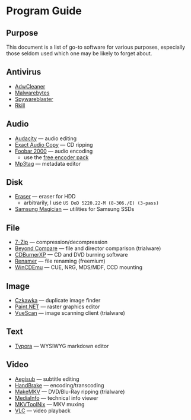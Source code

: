 # Program Guide

## Purpose
This document is a list of go-to software for various purposes, especially those seldom used which one may be likely to forget about.

## Antivirus
* [AdwCleaner](https://www.malwarebytes.com/adwcleaner/)
* [Malwarebytes](https://www.malwarebytes.com/)
* [Spywareblaster](https://www.brightfort.com/spywareblaster.html)
* [Rkill](https://www.bleepingcomputer.com/download/rkill/)

## Audio

* [Audacity](https://www.audacityteam.org/) — audio editing
* [Exact Audio Copy](http://www.exactaudiocopy.de/) — CD ripping
* [Foobar 2000](https://www.foobar2000.org/) — audio encoding
  - use the [free encoder pack](https://www.foobar2000.org/encoderpack)
* [Mp3tag](https://www.mp3tag.de/en/) — metadata editor

## Disk

* [Eraser](https://eraser.heidi.ie/) — eraser for HDD
  - arbitrarily, I use `US DoD 5220.22-M (8-306./E) (3-pass)`
* [Samsung Magician](https://semiconductor.samsung.com/us/consumer-storage/magician/) — utilities for Samsung SSDs

## File

* [7-Zip](https://www.7-zip.org/) — compression/decompression
* [Beyond Compare](https://www.scootersoftware.com/) — file and director comparison (trialware)
* [CDBurnerXP](https://cdburnerxp.se/) — CD and DVD burning software
* [Renamer](https://www.den4b.com/products/renamer) — file renaming (freemium)
* [WinCDEmu](https://wincdemu.sysprogs.org/) — CUE, NRG, MDS/MDF, CCD mounting

## Image

* [Czkawka](https://github.com/qarmin/czkawka) — duplicate image finder
* [Paint.NET](https://getpaint.net/) — raster graphics editor
* [VueScan](https://www.hamrick.com/) — image scanning client (trialware)

## Text

* [Typora](https://www.typora.io/) — WYSIWYG markdown editor

## Video

* [Aegisub](http://www.aegisub.org/) — subtitle editing
* [HandBrake](https://handbrake.fr/) — encoding/transcoding
* [MakeMKV](https://www.makemkv.com/) — DVD/Blu-Ray ripping (trialware)
* [MediaInfo](https://mediaarea.net/en/MediaInfo) — technical info viewer
* [MKVToolNix](https://mkvtoolnix.download/) — MKV muxing
* [VLC](https://www.videolan.org/vlc/index.html) — video playback
